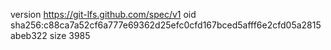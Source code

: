 version https://git-lfs.github.com/spec/v1
oid sha256:c88ca7a52cf6a777e69362d25efc0cfd167bced5afff6e2cfd05a2815abeb322
size 3985
